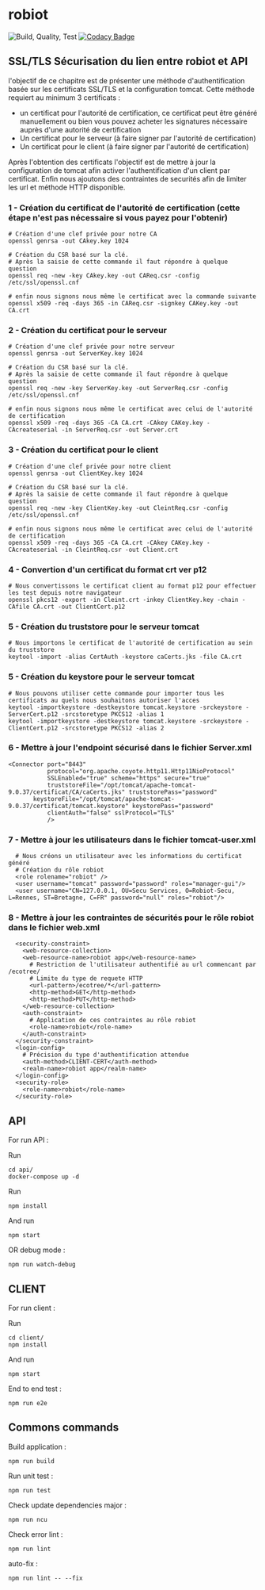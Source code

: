 # robiot
![Build, Quality, Test](https://github.com/Ca-Cybersecurity-Robiot/robiot/workflows/Build,%20Quality,%20Test/badge.svg)
[![Codacy Badge](https://api.codacy.com/project/badge/Grade/e7d04395ccee48d5bcf0ed850cfc1078)](https://app.codacy.com/gh/Ca-Cybersecurity-Robiot/robiot?utm_source=github.com&utm_medium=referral&utm_content=Ca-Cybersecurity-Robiot/robiot&utm_campaign=Badge_Grade_Settings)

## SSL/TLS Sécurisation du lien entre robiot et API

l'objectif de ce chapitre est de présenter une méthode d'authentification basée sur les certificats SSL/TLS et la configuration tomcat.
Cette méthode requiert au minimum 3 certificats :
 - un certificat pour l'autorité de certification, ce certificat peut être généré manuellement ou bien vous pouvez acheter les signatures nécessaire auprès d'une autorité de certification 
 - Un certificat pour le serveur (à faire signer par l'autorité de certification)
 - Un certificat pour le client (à faire signer par l'autorité de certification)
 
Après l'obtention des certificats l'objectif est de mettre à jour la configuration de tomcat afin activer l'authentification 
d'un client par certificat. Enfin nous ajoutons des contraintes de securités afin de limiter les url et méthode HTTP disponible.

### 1 -  Création du certificat de l'autorité de certification (cette étape n'est pas nécessaire si vous payez pour l'obtenir) 

```shell script
# Création d'une clef privée pour notre CA
openssl genrsa -out CAkey.key 1024

# Création du CSR basé sur la clé. 
# Après la saisie de cette commande il faut répondre à quelque question
openssl req -new -key CAkey.key -out CAReq.csr -config /etc/ssl/openssl.cnf 

# enfin nous signons nous même le certificat avec la commande suivante
openssl x509 -req -days 365 -in CAReq.csr -signkey CAKey.key -out CA.crt
```

### 2 -  Création du certificat pour le serveur

```shell script
# Création d'une clef privée pour notre serveur
openssl genrsa -out ServerKey.key 1024

# Création du CSR basé sur la clé. 
# Après la saisie de cette commande il faut répondre à quelque question
openssl req -new -key ServerKey.key -out ServerReq.csr -config /etc/ssl/openssl.cnf 

# enfin nous signons nous même le certificat avec celui de l'autorité de certification 
openssl x509 -req -days 365 -CA CA.crt -CAkey CAKey.key -CAcreateserial -in ServerReq.csr -out Server.crt
```

### 3 -  Création du certificat pour le client

```shell script
# Création d'une clef privée pour notre client
openssl genrsa -out ClientKey.key 1024

# Création du CSR basé sur la clé. 
# Après la saisie de cette commande il faut répondre à quelque question
openssl req -new -key ClientKey.key -out CleintReq.csr -config /etc/ssl/openssl.cnf 

# enfin nous signons nous même le certificat avec celui de l'autorité de certification 
openssl x509 -req -days 365 -CA CA.crt -CAkey CAKey.key -CAcreateserial -in CleintReq.csr -out Client.crt
```

### 4 -  Convertion d'un certificat du format crt ver p12

```shell script
# Nous convertissons le certificat client au format p12 pour effectuer les test depuis notre navigateur
openssl pkcs12 -export -in Cleint.crt -inkey ClientKey.key -chain -CAfile CA.crt -out ClientCert.p12

```

### 5 -  Création du truststore pour le serveur tomcat

```shell script
# Nous importons le certificat de l'autorité de certification au sein du truststore
keytool -import -alias CertAuth -keystore caCerts.jks -file CA.crt
```

### 5 -  Création du keystore pour le serveur tomcat

```shell script
# Nous pouvons utiliser cette commande pour importer tous les certificats au quels nous souhaitons autoriser l'acces
keytool -importkeystore -destkeystore tomcat.keystore -srckeystore -ServerCert.p12 -srcstoretype PKCS12 -alias 1
keytool -importkeystore -destkeystore tomcat.keystore -srckeystore -ClientCert.p12 -srcstoretype PKCS12 -alias 2
```

### 6 -  Mettre à jour  l'endpoint sécurisé dans le fichier Server.xml

```shell script
<Connector port="8443"
           protocol="org.apache.coyote.http11.Http11NioProtocol"
           SSLEnabled="true" scheme="https" secure="true"
           truststoreFile="/opt/tomcat/apache-tomcat-9.0.37/certificat/CA/caCerts.jks" truststorePass="password"
	   keystoreFile="/opt/tomcat/apache-tomcat-9.0.37/certificat/tomcat.keystore" keystorePass="password"
           clientAuth="false" sslProtocol="TLS"
           />
```

### 7 -  Mettre à jour les utilisateurs dans le fichier tomcat-user.xml

```shell script
  # Nous créons un utilisateur avec les informations du certificat généré
  # Création du rôle robiot
  <role rolename="robiot" />	  
  <user username="tomcat" password="password" roles="manager-gui"/>
  <user username="CN=127.0.0.1, OU=Secu Services, O=Robiot-Secu, L=Rennes, ST=Bretagne, C=FR" password="null" roles="robiot"/>
```

### 8 -  Mettre à jour les contraintes de sécurités pour le rôle robiot dans le fichier web.xml

```shell script
  <security-constraint>
    <web-resource-collection>
    <web-resource-name>robiot app</web-resource-name>
      # Restriction de l'utilisateur authentifié au url commencant par /ecotree/
      # Limite du type de requete HTTP
      <url-pattern>/ecotree/*</url-pattern>
      <http-method>GET</http-method>
      <http-method>PUT</http-method>
    </web-resource-collection>
    <auth-constraint>
      # Application de ces contraintes au rôle robiot
      <role-name>robiot</role-name>
    </auth-constraint>
  </security-constraint>
  <login-config>
    # Précision du type d'authentification attendue
    <auth-method>CLIENT-CERT</auth-method>
    <realm-name>robiot app</realm-name>
  </login-config>
  <security-role>
    <role-name>robiot</role-name>
  </security-role>
```


## API
For run API :

Run 
```shell script
cd api/
docker-compose up -d
```
Run 

``
npm install
``

And run 

``
npm start
``

OR debug mode :

``
npm run watch-debug
``

## CLIENT
For run client :

Run 
```shell script
cd client/
npm install
```
And run

``
npm start
``

End to end test :

``
npm run e2e
``

## Commons commands

Build application :

``
npm run build
``

Run unit test :

``
npm run test
``

Check update dependencies major :

``
npm run ncu
``

Check error lint :

``
npm run lint
``

auto-fix : 

``
npm run lint -- --fix
``


